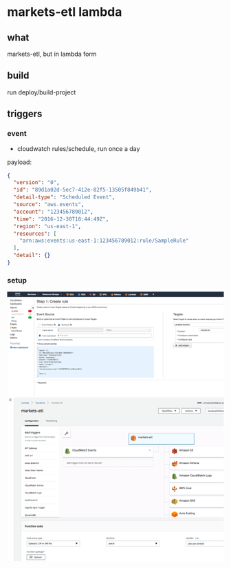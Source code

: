 # markets-etl lambda

## what

markets-etl, but in lambda form

## build

run deploy/build-project

## triggers

### event

- cloudwatch rules/schedule, run once a day

payload:

```json
{
  "version": "0",
  "id": "89d1a02d-5ec7-412e-82f5-13505f849b41",
  "detail-type": "Scheduled Event",
  "source": "aws.events",
  "account": "123456789012",
  "time": "2016-12-30T18:44:49Z",
  "region": "us-east-1",
  "resources": [
    "arn:aws:events:us-east-1:123456789012:rule/SampleRule"
  ],
  "detail": {}
}
```

### setup

<img src="dev-resources/img/cron.png" alt="hi" width="900"/>

<img src="dev-resources/img/lambda.png" alt="hi" width="900"/>
